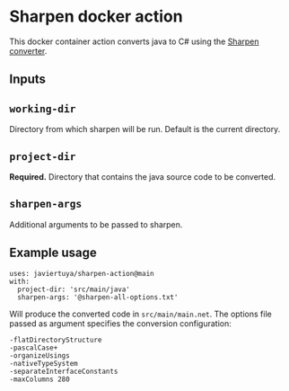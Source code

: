 # Sharpen docker action

This docker container action converts java to C# using the [Sharpen converter](https://github.com/mono/sharpen).

## Inputs

## `working-dir`
Directory from which sharpen will be run. Default is the current directory.

## `project-dir`
**Required.** Directory that contains the java source code to be converted.

## `sharpen-args`
Additional arguments to be passed to sharpen.

## Example usage

```
uses: javiertuya/sharpen-action@main
with:
  project-dir: 'src/main/java'
  sharpen-args: '@sharpen-all-options.txt'
```

Will produce the converted code in `src/main/main.net`. The options file passed as argument specifies the conversion configuration:

```
-flatDirectoryStructure
-pascalCase+ 
-organizeUsings 
-nativeTypeSystem 
-separateInterfaceConstants 
-maxColumns 280 
```
